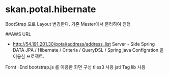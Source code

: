 # skan.potal.hibernate

BootStrap 으로 Layout 변경한다.
기존 Master에서 분리하여 진행


##AWS URL
* http://54.191.201.30/potal/address/address_list
Server - Side
Spring DATA JPA / Hibernate / Criteria / QueryDSL / Spring java Configration 을 이용한 프로젝트.

Fornt -End 
bootstrap.js 를 이용한 화면 구성 
tiles3 사용 
jstl Tag lib 사용

